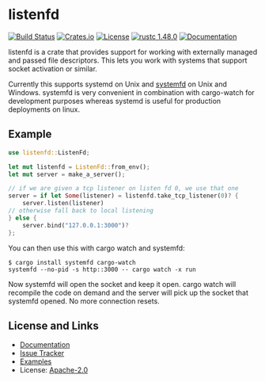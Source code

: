 # listenfd

[![Build Status](https://github.com/mitsuhiko/listenfd/workflows/Tests/badge.svg?branch=master)](https://github.com/mitsuhiko/listenfd/actions?query=workflow%3ATests)
[![Crates.io](https://img.shields.io/crates/d/listenfd.svg)](https://crates.io/crates/listenfd)
[![License](https://img.shields.io/github/license/mitsuhiko/listenfd)](https://github.com/mitsuhiko/listenfd/blob/master/LICENSE)
[![rustc 1.48.0](https://img.shields.io/badge/rust-1.48%2B-orange.svg)](https://img.shields.io/badge/rust-1.48%2B-orange.svg)
[![Documentation](https://docs.rs/listenfd/badge.svg)](https://docs.rs/listenfd)

listenfd is a crate that provides support for working with externally managed
and passed file descriptors. This lets you work with systems that support
socket activation or similar.

Currently this supports systemd on Unix and
[systemfd](https://github.com/mitsuhiko/systemfd) on Unix and Windows.
systemfd is very convenient in combination with cargo-watch for development
purposes whereas systemd is useful for production deployments on linux.

## Example

```rust
use listenfd::ListenFd;

let mut listenfd = ListenFd::from_env();
let mut server = make_a_server();

// if we are given a tcp listener on listen fd 0, we use that one
server = if let Some(listener) = listenfd.take_tcp_listener(0)? {
    server.listen(listener)
// otherwise fall back to local listening
} else {
    server.bind("127.0.0.1:3000")?
};
```

You can then use this with cargo watch and systemfd:

```
$ cargo install systemfd cargo-watch
systemfd --no-pid -s http::3000 -- cargo watch -x run
```

Now systemfd will open the socket and keep it open. cargo watch will recompile
the code on demand and the server will pick up the socket that systemfd opened.
No more connection resets.

## License and Links

- [Documentation](https://docs.rs/listenfd/)
- [Issue Tracker](https://github.com/mitsuhiko/listenfd/issues)
- [Examples](https://github.com/mitsuhiko/listenfd/tree/main/examples)
- License: [Apache-2.0](https://github.com/mitsuhiko/listenfd/blob/main/LICENSE)
